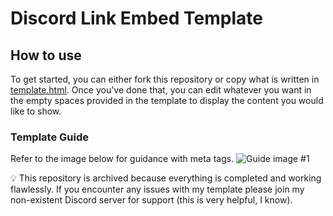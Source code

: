 # Discord Link Embed Template
## How to use
To get started, you can either fork this repository or copy what is written in [template.html](https://github.com/KnightTheFluff/discord-link-embed/blob/main/template.html).
Once you've done that, you can edit whatever you want in the empty spaces provided in the template to display the content you would like to show.
### Template Guide
Refer to the image below for guidance with meta tags.
![Guide image #1](https://github.com/KnightTheFluff/discord-link-embed/blob/main/guide-images/guide.png "Tag navigation.")

💡 This repository is archived because everything is completed and working flawlessly. If you encounter any issues with my template please join my non-existent Discord server for support (this is very helpful, I know).
